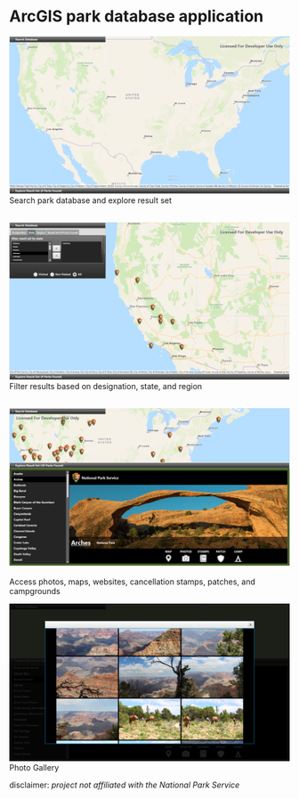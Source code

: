 # ArcGIS park database application

![alt text](https://github.com/TeamHaircut/ArcGISparksApplicationUI/blob/master/arcgis_pic0.png)
Search park database and explore result set<br><br>

![alt text](https://github.com/TeamHaircut/ArcGISparksApplicationUI/blob/master/arcgis_pic1.png)
Filter results based on designation, state, and region<br><br>

![alt text](https://github.com/TeamHaircut/ArcGISparksApplicationUI/blob/master/arcgis_pic2.png)<br><br>
Access photos, maps, websites, cancellation stamps, patches, and campgrounds 

![alt text](https://github.com/TeamHaircut/ArcGISparksApplicationUI/blob/master/arcgis_pic3.png)
Photo Gallery

disclaimer: *project not affiliated with the National Park Service*
